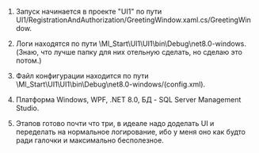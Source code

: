 1) Запуск начинается в проекте "UI1" по пути UI1/RegistrationAndAuthorization/GreetingWindow.xaml.cs/GreetingWindow.<br/>

2) Логи находятся по пути \Ml_Start\UI1\UI1\bin\Debug\net8.0-windows. (Знаю, что лучше папку для них отельную сделать, но сделаю это потом.)<br/>

3) Файл конфигурации находится по пути \Ml_Start\UI1\UI1\bin\Debug\net8.0-windows/(config.xml).<br/>

4) Платформа Windows, WPF, .NET 8.0, БД - SQL Server Management Studio.<br/>

5) Этапов готово почти что три, в идеале надо доделать UI и переделать на нормальное логирование, ибо у меня оно как будто ради галочки и максимально бесполезное.<br/>
